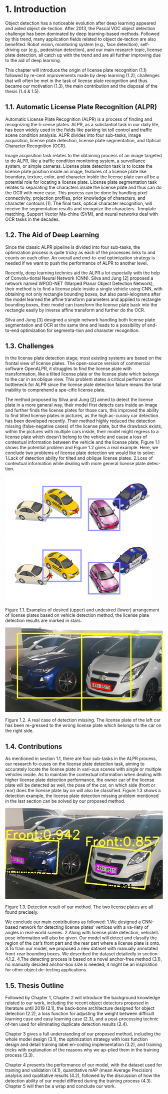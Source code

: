 # 1. Introduction
Object detection has a noticeable evolution after deep learning appeared and aided object de-tection. After 2013, the Pascal VOC object detection  challenge has been dominated by deep learning-based methods. Followed by this trend, many application fields related to object de-tection are also benefited. Robot vision, monitoring system (e.g., face detection), self-driving car (e.g., pedestrian detection), and our main research topic, license plate detection, all catch up with the trend and are all further improving due to the aid of deep learning.

This chapter will introduce the origin of license plate recognition (1.1) followed by re-cent improvements made by deep learning (1.2), challenges that will often be met in the task of license plate recognition and thus became our motivation (1.3), the main contribution and the disposal of the thesis (1.4 & 1.5).  

## 1.1.	Automatic License Plate Recognition (ALPR)
Automatic License Plate Recognition (ALPR) is a process of finding and recognizing the li-cense plates. ALPR, as a substantial task in our daily life, has been widely used in the fields like parking lot toll control and traffic scene condition analysis. ALPR divides into four sub-tasks, image acquisition, license plate detection, license plate segmentation, and Optical Character Recognition (OCR). 

Image acquisition task relates to the obtaining process of an image targeted to do ALPR, like a traffic condition monitoring system, a surveillance system, or simple cameras. License plate detection task is to locate the license plate position inside an image, features of a license plate like boundary, texture, color, and character inside the license plate can all be a potential role for locating a license plate. License plate segmentation task relates to separating the characters inside the license plate and thus can do the OCR with more ease. This process can be done by handling pixel connectivity, projection profiles, prior knowledge of characters, and character contours [1]. The final task, optical character recognition, will receive the segmentation results and recognize the characters. Template matching, Support Vector Ma-chine (SVM), and neural networks deal with OCR tasks in the decades.

## 1.2.	The Aid of Deep Learning
Since the classic ALPR pipeline is divided into four sub-tasks, the optimization process is quite tricky as each of the processes links to and counts on each other. An overall and end-to-end optimization strategy is needed if we want to push the performance of ALPR to another level. 

Recently, deep learning technics aid the ALPR a lot especially with the help of Convolu-tional Neural Network (CNN). Silva and Jung [2] proposed a network named WPOD-NET (Warped Planar Object Detection Network), their method is to find a license plate inside a single vehicle using CNN, with obtaining not only rectangle bounding boxes, but also paral-lelograms after the model learned the affine transform parameters and applied to rectangle bounding boxes, their model can transform the license plate back into the rectangle easily by inverse affine transform and further do the OCR. 

Silva and Jung [3] designed a single network handling both license plate segmentation and OCR at the same time and leads to a possibility of end-to-end optimization for segmenta-tion and character recognition.
 
## 1.3.	Challenges
In the license plate detection stage, most existing systems are based on the frontal view of license plates. The open-source version of commercial software OpenALPR, it struggles to find the license plate with transformation, like a tilted license plate or the license plate which belongs to the car in an oblique view. This problem states a critical performance bottleneck for ALPR since the license plate detection failure means the total inability to comprehend a spe-cific license plate. 

The method proposed by Silva and Jung [2] aimed to detect the license plate in a more general way, their model first detects cars inside an image and further finds the license plates for those cars, this improved the ability to find tilted license plates in pictures, as the high ac-curacy car detection has been developed recently. Their method highly reduced the detection missing (false-negative cases) of the license plate, but the drawback exists, within the pictures with multiple cars inside, their model might regress to a license plate which doesn’t belong to the vehicle and cause a loss of contextual information between the vehicle and the license plate, Figure 1.1 shows the potential problem and Figure 1.2 gives a real example.
Here, we conclude two problems of license plate detection we would like to solve:
1.Lack of detection ability for tilted and oblique license plates.
2.Loss of contextual information while dealing with more general license plate detec-tion.

![Figure1.1-1](pics/Figure1.1-1.png)
![Figure1.1-2](pics/Figure1.1-2.png)

Figure 1.1. Examples of desired (upper) and undesired (lower) arrangement of license plates based on vehicle detection method, the license plate detection results are marked in stars.

![Figure1.2](pics/Figure1.2.jpg)

Figure 1.2. A real case of detection missing. The license plate of the left car has been re-gressed to the wrong license plate which belongs to the car on the right side.
 
## 1.4.	Contributions
As mentioned in section 1.1, there are four sub-tasks in the ALPR process, our research fo-cuses on the license plate detection task, aiming to accurately locate the license plate in vari-ous scenes with single or multiple vehicles inside. As to maintain the contextual information when dealing with higher license plate detection performance, the owner car of the license plate will be detected as well, the pose of the car, on which side (front or rear) does the license plate lay on will also be classified. Figure 1.3 shows a detection example, the license plate detection missing problem mentioned in the last section can be solved by our proposed method.

![Figure1.3](pics/Figure1.3.jpg)

Figure 1.3. Detection result of our method. The two license plates are all found precisely.

We conclude our main contributions as followed:
1.We designed a CNN-based network for detecting license plates’ vertices with a va-riety of angles in real-world scenes.
2.Along with license plate detection, vehicle’s pose information will also be given. Our model will detect and classify the region of the car’s front part and the rear part where a license plate is onto.
3.To train our model, we proposed a new dataset with manually annotated front-rear bounding boxes. We described the dataset detailedly in section 4.1.2.
4.The detecting process is based on a novel anchor-free method (3.1), no manually decided anchor-box size is needed; it might be an inspiration for other object de-tecting applications. 

## 1.5.	Thesis Outline
Followed by Chapter 1, Chapter 2 will introduce the background knowledge related to our work, including the recent object detectors proposed in literature until 2019 (2.1), the back-bone architecture designed for object detection (2.2), a loss function for adjusting the weight between difficult learning case and easy learning case (2.3), and a post-processing technic of-ten used for eliminating duplicate detection results (2.4).

Chapter 3 gives a full understanding of our proposed method, including the whole model design (3.1), the optimization strategy with loss function design and detail training label en-coding implementation (3.2), and training tricks with explanation of the reasons why we ap-plied them in the training process (3.3).

Chapter 4 presents the performance of our model, with the dataset used for training and validation (4.1), quantitative mAP (mean Average Precision) analysis and qualitative results (4.2), followed by the discussion of how the detection ability of our model differed during the training process (4.3). Chapter 5 will then be a wrap and conclude our work.
